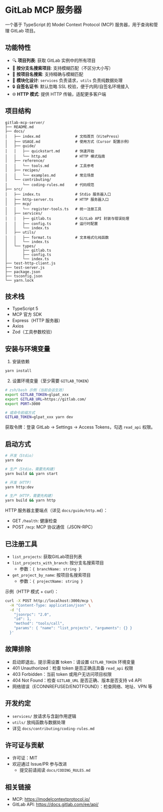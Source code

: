# GitLab MCP 服务器

一个基于 TypeScript 的 Model Context Protocol (MCP) 服务器，用于查询和管理 GitLab 项目。

## 功能特性

- 🔍 **项目列表**: 获取 GitLab 实例中的所有项目
- 🌿 **按分支名搜索项目**: 支持模糊匹配（不区分大小写）
- 🧭 **按项目名搜索**: 支持精确与模糊匹配
- 🧩 **模块化设计**: `services` 负责请求，`utils` 负责纯数据处理
- 🔒 **自签名证书**: 默认忽略 SSL 校验，便于内网/自签名环境接入
- 🌐 **HTTP 模式**: 提供 HTTP 传输，适配更多客户端

## 项目结构

```
gitlab-mcp-server/
├── README.md
├── docs/
│   ├── index.md                # 文档首页（VitePress）
│   ├── USAGE.md                # 使用方式（Cursor 配置示例）
│   ├── guide/
│   │   ├── quickstart.md       # 快速开始
│   │   └── http.md             # HTTP 模式指南
│   ├── reference/
│   │   └── tools.md            # 工具参考
│   ├── recipes/
│   │   └── examples.md         # 常见场景
│   └── contributing/
│       └── coding-rules.md     # 代码规范
├── src/
│   ├── index.ts                # Stdio 服务器入口
│   ├── http-server.ts          # HTTP 服务器入口
│   ├── mcp/
│   │   └── register-tools.ts   # 统一注册工具
│   ├── services/
│   │   ├── gitlab.ts           # GitLab API 封装与错误处理
│   │   ├── config.ts           # 运行时配置
│   │   └── index.ts
│   ├── utils/
│   │   ├── format.ts           # 文本格式化纯函数
│   │   └── index.ts
│   └── types/
│       ├── gitlab.ts
│       ├── config.ts
│       └── index.ts
├── test-http-client.js
├── test-server.js
├── package.json
├── tsconfig.json
└── yarn.lock
```

## 技术栈

- TypeScript 5
- MCP 官方 SDK
- Express（HTTP 服务器）
- Axios
- Zod（工具参数校验）

## 安装与环境变量

1) 安装依赖

```bash
yarn install
```

2) 设置环境变量（至少需要 `GITLAB_TOKEN`）

```bash
# zsh/bash 示例（当前会话生效）
export GITLAB_TOKEN=glpat_xxx
export GITLAB_URL=https://gitlab.com/
export PORT=3000

# 或命令前缀方式
GITLAB_TOKEN=glpat_xxx yarn dev
```

获取令牌：登录 GitLab → Settings → Access Tokens，勾选 `read_api` 权限。

## 启动方式

```bash
# 开发（Stdio）
yarn dev

# 生产（Stdio，需要先构建）
yarn build && yarn start

# 开发（HTTP）
yarn http:dev

# 生产（HTTP，需要先构建）
yarn build && yarn http
```

HTTP 服务器主要端点（详见 `docs/guide/http.md`）：

- GET `/health`: 健康检查
- POST `/mcp`: MCP 协议通信（JSON-RPC）

## 已注册工具

- `list_projects`: 获取GitLab项目列表
- `list_projects_with_branch`: 按分支名搜索项目
  - 参数：`{ branchName: string }`
- `get_project_by_name`: 按项目名搜索项目
  - 参数：`{ projectName: string }`

示例（HTTP 模式 + curl）：

```bash
curl -X POST http://localhost:3000/mcp \
  -H "Content-Type: application/json" \
  -d '{
    "jsonrpc": "2.0",
    "id": 1,
    "method": "tools/call",
    "params": { "name": "list_projects", "arguments": {} }
  }'
```

## 故障排除

- 启动即退出，提示需设置 token：请设置 `GITLAB_TOKEN` 环境变量
- 401 Unauthorized：检查 token 是否正确且具备 `read_api` 权限
- 403 Forbidden：当前 token 或用户无访问项目权限
- 404 Not Found：检查 `GITLAB_URL` 是否正确、版本是否支持 v4 API
- 网络错误（ECONNREFUSED/ENOTFOUND）：检查网络、地址、VPN 等

## 开发约定

- `services/` 放请求与含副作用逻辑
- `utils/` 放纯函数与数据处理
- 详见 `docs/contributing/coding-rules.md`

## 许可证与贡献

- 许可证：MIT
- 欢迎通过 Issue/PR 参与改进
  - 提交前请阅读 `docs/CODING_RULES.md`

## 相关链接

- MCP: https://modelcontextprotocol.io/
- GitLab API: https://docs.gitlab.com/ee/api/